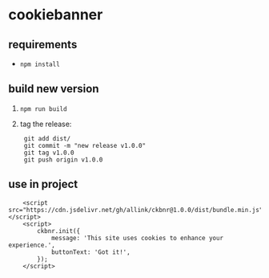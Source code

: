 # cookiebanner

## requirements

- `npm install`

## build new version

1. `npm run build`
1. tag the release:

        git add dist/
        git commit -m "new release v1.0.0"
        git tag v1.0.0
        git push origin v1.0.0

## use in project

        <script src="https://cdn.jsdelivr.net/gh/allink/ckbnr@1.0.0/dist/bundle.min.js"></script>
        <script>
            ckbnr.init({
                message: 'This site uses cookies to enhance your experience.',
                buttonText: 'Got it!',
            });
        </script>
